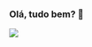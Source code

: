 ### Olá, tudo bem? 👋
<img align="center" src="https://github-readme-stats.vercel.app/api/<CARD_TYPE>/?username=<USERNAME>&theme=<THEME_NAME>" />

<!--
**elciidsouza/elciidsouza** is a ✨ _special_ ✨ repository because its `README.md` (this file) appears on your GitHub profile.

- 🔭 I’m currently working on ...
- 🌱 I’m currently learning ...
- 👯 I’m looking to collaborate on ...
- 🤔 I’m looking for help with ...
- 💬 Ask me about ...
- 📫 How to reach me: ...
- 😄 Pronouns: ...
- ⚡ Fun fact: ...
-->

